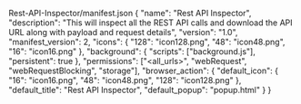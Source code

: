 Rest-API-Inspector/manifest.json
{
  "name": "Rest API Inspector",
  "description": "This will inspect all the REST API calls and download the API URL along with payload and request details",
  "version": "1.0",
  "manifest_version": 2,
  "icons": {
    "128": "icon128.png",
    "48": "icon48.png",
    "16": "icon16.png"
  },
  "background": {
    "scripts": ["background.js"],
    "persistent": true
  },
  "permissions": ["<all_urls>", "webRequest", "webRequestBlocking", "storage"],
  "browser_action": {
    "default_icon": {
      "16": "icon16.png",
      "48": "icon48.png",
      "128": "icon128.png"
    },
    "default_title": "Rest API Inspector",
    "default_popup": "popup.html"
  }
}
